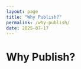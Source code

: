 ```yaml
---
layout: page
title: "Why Publish?"
permalink: /why-publish/
date: 2025-07-17
---
```


# Why Publish?